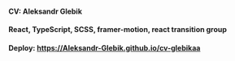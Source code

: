 #### CV: Aleksandr Glebik

#### React, TypeScript, SCSS, framer-motion, react transition group

#### Deploy: https://Aleksandr-Glebik.github.io/cv-glebikaa
